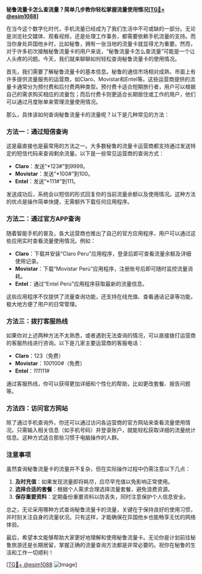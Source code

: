 **秘鲁流量卡怎么查流量？简单几步教你轻松掌握流量使用情况[[TG💪+ @esim1088](https://t.me/s/esim1088)]**

在当今这个数字化时代，手机流量已经成为了我们生活中不可或缺的一部分。无论是浏览社交媒体、观看视频，还是处理工作事务，都需要依赖手机流量的支持。而当你身处异国他乡时，比如秘鲁，拥有一张当地的流量卡就显得尤为重要。然而，对于许多初次接触秘鲁流量卡的用户来说，“秘鲁流量卡怎么查流量”可能是一个让人头疼的问题。今天，我们就来聊聊如何轻松查询秘鲁流量卡的使用情况。

首先，我们需要了解秘鲁流量卡的基本信息。秘鲁的通信市场相对成熟，市面上有许多提供流量服务的运营商，如Claro、Movistar和Entel等。这些运营商提供的流量卡通常分为预付费和后付费两种类型。预付费卡适合短期旅行者，用户可以根据自己的需求购买相应的流量包；而后付费卡则更适合长期居住或工作的用户，他们可以通过月度账单来管理流量使用情况。

那么，具体该如何查询秘鲁流量卡的流量呢？以下是几种常见的方法：

### 方法一：通过短信查询

这是最直接也是最常用的方法之一。大多数秘鲁的流量卡运营商都支持通过发送特定的短信代码来查询剩余流量。以下是一些常见运营商的查询方式：

- **Claro**：发送“*123#”到9999。
- **Movistar**：发送“*100#”到100。
- **Entel**：发送“*111#”到111。

发送成功后，系统会以短信的形式回复你的当前流量余额以及使用情况。这种方法的优点是操作简单快捷，无需额外下载任何应用程序。

### 方法二：通过官方APP查询

随着智能手机的普及，各大运营商也推出了自己的官方应用程序，用户可以通过这些应用实时查看流量使用情况。例如：

- **Claro**：下载并安装“Claro Peru”应用程序，登录后即可查看流量余额及详细使用记录。
- **Movistar**：下载“Movistar Perú”应用程序，注册账号后即可随时监控流量消耗。
- **Entel**：通过“Entel Perú”应用程序获取最新的流量信息。

这些应用程序不仅提供了流量查询功能，还支持在线充值、查看通话记录等功能，极大地方便了用户的日常管理。

### 方法三：拨打客服热线

如果你对上述两种方法不太熟悉，或者遇到无法查询的情况，可以直接拨打运营商的客服热线进行咨询。以下是几家主要运营商的客服电话：

- **Claro**：123（免费）
- **Movistar**：*100*100#（免费）
- **Entel**：*111*111#

通过客服热线，你可以获得更加详细和个性化的帮助，比如更改套餐、报告问题等。

### 方法四：访问官方网站

除了通过手机查询外，你还可以通过访问各运营商的官方网站来查看流量使用情况。只需输入相关信息（如手机号码）并登录账户，就能轻松获取详细的流量统计信息。这种方式适合那些习惯于电脑操作的人群。

### 注意事项

虽然查询秘鲁流量卡的流量并不复杂，但在实际操作过程中仍需注意以下几点：

1. **及时充值**：如果发现流量即将耗尽，应尽早充值以免影响正常使用。
2. **选择合适的套餐**：根据个人需求合理选择流量套餐，避免浪费资源。
3. **保存重要资料**：定期备份重要资料以防丢失，同时注意保护个人信息安全。

总之，无论采用哪种方式查询秘鲁流量卡的流量，关键在于保持良好的使用习惯，并时刻关注自身的流量状况。只有这样，才能确保在异国他乡也能畅享无忧的网络体验。

最后，希望本文能够帮助大家更好地理解和使用秘鲁流量卡。无论你是计划前往秘鲁旅游还是长期居留，掌握正确的流量查询方法都是非常必要的。祝你在秘鲁的生活和工作一切顺利！

[[TG💪+ @esim1088](https://t.me/s/esim1088) ![Image](https://i.postimg.cc/4NQfJmqS/Snipaste-2025-05-13-00-14-12.png)]
